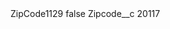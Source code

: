 <?xml version="1.0" encoding="UTF-8"?>
<CustomMetadata xmlns="http://soap.sforce.com/2006/04/metadata" xmlns:xsi="http://www.w3.org/2001/XMLSchema-instance" xmlns:xsd="http://www.w3.org/2001/XMLSchema">
    <label>ZipCode1129</label>
    <protected>false</protected>
    <values>
        <field>Zipcode__c</field>
        <value xsi:type="xsd:string">20117</value>
    </values>
</CustomMetadata>
